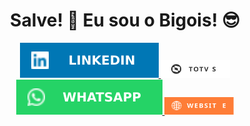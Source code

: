 <!DOCTYPE html>
<html lang="pt-br">
    <body>
        <h1 align="center">Salve! 🤙 Eu sou o Bigois! 😎</h1>
        <div align="center">
        <a href="https://linkedin.com/in/guilhermebigois" target="_blank">
            <img src="badges\linkedin.svg">
        </a>
        <a href="https://devforum.totvs.com.br/users/1300/guilherme-bigois" target="_blank">
            <img width="111px" height="28px" src="badges\totvs.svg">
        </a>
        <a href="https://api.whatsapp.com/send?phone=5511954226844" target="_blank">
            <img src="badges\whatsapp.svg">
        </a>
        <a href="https://bigois.com" target="_blank">
            <img width="111px" height="28px" src="badges\website.svg">
        </a>
        <div>
    </body>
<html>
